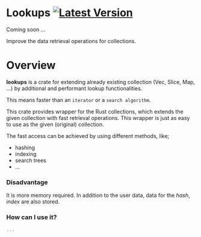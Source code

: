 # Lookups [![Latest Version]][crates.io]  

[Latest Version]: https://img.shields.io/crates/v/lookups.svg
[crates.io]: https://crates.io/crates/lookups


Coming soon ...

Improve the data retrieval operations for collections.

# Overview

__lookups__ is a crate for extending already existing collection (Vec, Slice, Map, ...) by additional and performant lookup functionalities.

This means faster than an `iterator` or a `search algorithm`.

This crate provides wrapper for the Rust collections, which extends the given collection with fast retrieval operations.
This wrapper is just as easy to use as the given (original) collection.

The fast access can be achieved by using different methods, like;

- hashing
- indexing
- search trees
- ...

### Disadvantage

It is more memory required. In addition to the user data, data for the _hash_, _index_ are also stored.

### How can I use it?

```rust
...

```
